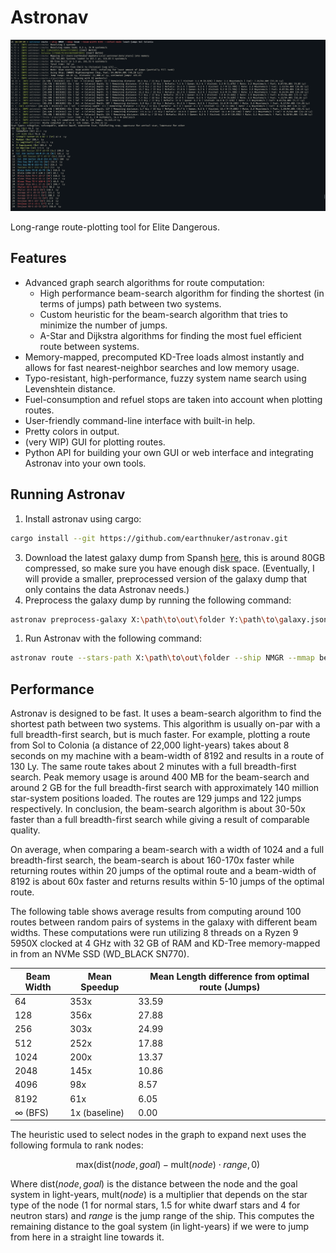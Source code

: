 # Astronav

![Astronav](images/screenshot.png)

Long-range route-plotting tool for Elite Dangerous.

## Features

- Advanced graph search algorithms for route computation:
  - High performance beam-search algorithm for finding the shortest (in terms of jumps) path between two systems.
  - Custom heuristic for the beam-search algorithm that tries to minimize the number of jumps.
  - A-Star and Dijkstra algorithms for finding the most fuel efficient route between systems.
- Memory-mapped, precomputed KD-Tree loads almost instantly and allows for fast nearest-neighbor searches and low memory usage.
- Typo-resistant, high-performance, fuzzy system name search using Levenshtein distance.
- Fuel-consumption and refuel stops are taken into account when plotting routes.
- User-friendly command-line interface with built-in help.
- Pretty colors in output.
- (very WIP) GUI for plotting routes.
- Python API for building your own GUI or web interface and integrating Astronav into your own tools.

## Running Astronav

1. Install astronav using cargo:
```bash
cargo install --git https://github.com/earthnuker/astronav.git
```

3. Download the latest galaxy dump from Spansh  [here](https://downloads.spansh.co.uk/galaxy.json.gz), this is around 80GB compressed, so make sure you have enough disk space. (Eventually, I will provide a smaller, preprocessed version of the galaxy dump that only contains the data Astronav needs.)
4. Preprocess the galaxy dump by running the following command:
```bash
astronav preprocess-galaxy X:\path\to\out\folder Y:\path\to\galaxy.json.gz
```

1. Run Astronav with the following command:

```bash
astronav route --stars-path X:\path\to\out\folder --ship NMGR --mmap beam --beam-width 8192 --refuel-mode least-jumps Sol Colonia
```

## Performance

Astronav is designed to be fast. It uses a beam-search algorithm to find the shortest path between two systems. This algorithm is usually on-par with a full breadth-first search, but is much faster. For example, plotting a route from Sol to Colonia (a distance of 22,000 light-years) takes about 8 seconds on my machine with a beam-width of 8192 and results in a route of 130 Ly. The same route takes about 2 minutes with a full breadth-first search. Peak memory usage is around 400 MB for the beam-search and around 2 GB for the full breadth-first search with approximately 140 million star-system positions loaded. The routes are 129 jumps and 122 jumps respectively. In conclusion, the beam-search algorithm is about 30-50x faster than a full breadth-first search while giving a result of comparable quality.

On average, when comparing a beam-search with a width of 1024 and a full breadth-first search, the beam-search is about 160-170x faster while returning routes within 20 jumps of the optimal route and a beam-width of 8192 is about 60x faster and returns results within 5-10 jumps of the optimal route.

The following table shows average results from computing around 100 routes between random pairs of systems in the galaxy with different beam widths.
These computations were run utilizing 8 threads on a Ryzen 9 5950X clocked at 4 GHz with 32 GB of RAM and KD-Tree memory-mapped in from an NVMe SSD (WD_BLACK SN770).


| Beam Width     | Mean Speedup  | Mean Length difference from optimal route (Jumps) |
| -------------- | ------------- | ------------------------------------------------- |
| 64             | 353x          | 33.59                                             |
| 128            | 356x          | 27.88                                             |
| 256            | 303x          | 24.99                                             |
| 512            | 252x          | 17.88                                             |
| 1024           | 200x          | 13.37                                             |
| 2048           | 145x          | 10.86                                             |
| 4096           | 98x           | 8.57                                              |
| 8192           | 61x           | 6.05                                              |
| $\infty$ (BFS) | 1x (baseline) | 0.00                                              |

The heuristic used to select nodes in the graph to expand next uses the following formula to rank nodes:

$$
\text{max}(\text{dist}(node, goal) - \text{mult}(node)  \cdot range, 0)
$$

Where $\text{dist}(node, goal)$ is the distance between the node and the goal system in light-years, $\text{mult}(node)$ is a multiplier that depends on the star type of the node (1 for normal stars, 1.5 for white dwarf stars and 4 for neutron stars) and $range$ is the jump range of the ship.
This computes the remaining distance to the goal system (in light-years) if we were to jump from here in a straight line towards it.